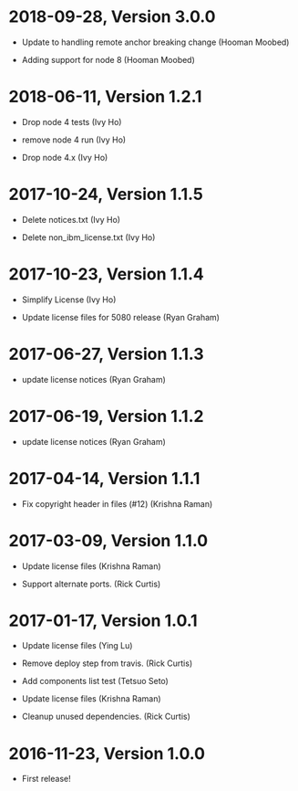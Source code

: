 2018-09-28, Version 3.0.0
=========================

 * Update to handling  remote anchor breaking change (Hooman Moobed)

 * Adding support for node 8 (Hooman Moobed)


2018-06-11, Version 1.2.1
=========================

 * Drop node 4 tests (Ivy Ho)

 * remove node 4  run (Ivy Ho)

 * Drop node 4.x (Ivy Ho)


2017-10-24, Version 1.1.5
=========================

 * Delete notices.txt (Ivy Ho)

 * Delete non_ibm_license.txt (Ivy Ho)


2017-10-23, Version 1.1.4
=========================

 * Simplify License (Ivy Ho)

 * Update license files for 5080 release (Ryan Graham)


2017-06-27, Version 1.1.3
=========================

 * update license notices (Ryan Graham)


2017-06-19, Version 1.1.2
=========================

 * update license notices (Ryan Graham)


2017-04-14, Version 1.1.1
=========================

 * Fix copyright header in files (#12) (Krishna Raman)


2017-03-09, Version 1.1.0
=========================

 * Update license files (Krishna Raman)

 * Support alternate ports. (Rick Curtis)


2017-01-17, Version 1.0.1
=========================

 * Update license files (Ying Lu)

 * Remove deploy step from travis. (Rick Curtis)

 * Add components list test (Tetsuo Seto)

 * Update license files (Krishna Raman)

 * Cleanup unused dependencies. (Rick Curtis)


2016-11-23, Version 1.0.0
=========================

 * First release!
